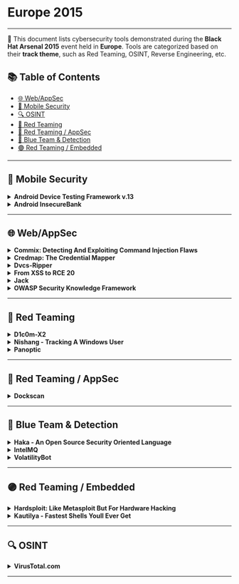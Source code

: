 # Europe 2015
---
📍 This document lists cybersecurity tools demonstrated during the **Black Hat Arsenal 2015** event held in **Europe**.
Tools are categorized based on their **track theme**, such as Red Teaming, OSINT, Reverse Engineering, etc.

## 📚 Table of Contents
- [🌐 Web/AppSec](#🌐-webappsec)
- [📱 Mobile Security](#📱-mobile-security)
- [🔍 OSINT](#🔍-osint)
- [🔴 Red Teaming](#🔴-red-teaming)
- [🔴 Red Teaming / AppSec](#🔴-red-teaming-appsec)
- [🔵 Blue Team & Detection](#🔵-blue-team-detection)
- [🟣 Red Teaming / Embedded](#🟣-red-teaming-embedded)
---
## 📱 Mobile Security
<details><summary><strong>Android Device Testing Framework v.13</strong></summary>

![Category: 📱 Mobile Security](https://img.shields.io/badge/Category:%20📱%20Mobile%20Security-yellow) ![Jake Valletta](https://img.shields.io/badge/Jake%20Valletta-informational)

🔗 **Link:** [Android Device Testing Framework v.13](https://github.com/erlang-punch/awesome-erlang?search=1)  
📝 **Description:** The Android Device Testing Framework ("dtf") project started back in 2014 as a collection of scripts and utilities that aimed to help individuals answer the question: "Where are the vulnerabilities on this mobile device?"  Since then, dtf has grown into a robust and extensive data collection and analysis framework with over 30 modules that allow testers to obtain information from their Android device, process this information into databases, and then start searching for vulnerabilities (all without requiring root privileges).  These modules help you focus on changes made to AOSP components such as applications, frameworks, system services, as well as lower-level components such as binaries, libraries, and device drivers.  In addition, you'll be able to analyze new functionality implemented by the OEMs and other parties to find vulnerabilities.

</details>

<details><summary><strong>Android InsecureBank</strong></summary>

![Category: 📱 Mobile Security](https://img.shields.io/badge/Category:%20📱%20Mobile%20Security-yellow) ![Dinesh Shetty](https://img.shields.io/badge/Dinesh%20Shetty-informational)

🔗 **Link:** [Android InsecureBank](https://github.com/dineshshetty/Android-InsecureBankv2)  
📝 **Description:** Ever wondered how different attacking and exploiting a Mobile application would be, from a traditional web application? Gone are the days when knowledge of just SQL Injection or XSS could help you land a lucrative high-paying infoSec job.Watch as Dinesh walks you through his new and shiny updated custom application - "Android-InsecureBank" and some other source code review tools, to help you understand some known and some not so known Android Security bugs and ways to exploit them.This presentation will cover Mobile Application Security attacks that will get n00bs as well as 31337 attendees started on the path of Mobile Application Penetration testing.Some of the vulnerabilities in the Android InsecureBank application that will be discussed (but not limited to) are:- Flawed Broadcast Receivers- Root Detection and Bypass- Local Encryption issues- Vulnerable Activity Components- Insecure Content Provider access- Insecure Webview implementation- Weak Cryptography implementation- Application Patching- Sensitive Information in MemoryExpect to see a lot of demos, tools, hacking and have lots of fun.

</details>

---
## 🌐 Web/AppSec
<details><summary><strong>Commix: Detecting And Exploiting Command Injection Flaws</strong></summary>

![Category: 🌐 Web/AppSec](https://img.shields.io/badge/Category:%20🌐%20Web/AppSec-blue) ![Anastasios Stasinopoulos](https://img.shields.io/badge/Anastasios%20Stasinopoulos-informational)

🔗 **Link:** [Commix: Detecting And Exploiting Command Injection Flaws](https://github.com/commixproject/commix)  
📝 **Description:** Command injections are prevalent to any application independently of its operating system that hosts the application or the programming language that the application itself is developed.The impact of command injection attacks ranges from loss of data confidentiality and integrity to unauthorized remote access to the system that hosts the vulnerable application. A prime example of a real, infamous command injection vulnerability that clearly depicts the threats of this type of code injection was the recently discovered Shellshock bug.Despite the prevalence and the high impact of the command injection attacks, little attention has been given by the research community to this type of code injection. In particular, we have observed that although there are many software tools to detect and exploit other types of code injections such as SQL injections or Cross Site Scripting, to the best of our knowledge there is no dedicated and specialized software application that detects and exploits automatically command injection attacks. This paper attempts to fill this gap by proposing an open source tool that automates the process of detecting and exploiting command injection flaws on web applications, named as commix, (COMMand Injection  eXploitation).This tool supports a plethora of functionalities, in order to cover several exploitation scenarios. Moreover, Commix is capable ofdetecting, with high success rate, whether a web application is vulnerable to command injection attacks. Finally, during the evaluation of the tool we have detected several 0-day vulnerabilities in applications.Overall, the contributions of this work are: a) We provide a comprehensive analysis and categorization of command injection attacks; b) We present and analyze our open source tool that automates the process of detecting and exploiting command injection vulnerabilities; c) We will reveal(during presentation) several 0-day command injection vulnerabilities that Commix detected on various web based applications from home services (embedded devices) to web servers.

</details>

<details><summary><strong>Credmap: The Credential Mapper</strong></summary>

![Category: 🌐 Web/AppSec](https://img.shields.io/badge/Category:%20🌐%20Web/AppSec-blue) ![Roberto Salgado](https://img.shields.io/badge/Roberto%20Salgado-informational)

🔗 **Link:** [Credmap: The Credential Mapper](https://github.com/lightos)  
📝 **Description:** It is not uncommon for people who are not experts in security to reuse credentials on different websites; even security savvy people reuse credentials all the time. For this reason "credmap: the Credential Mapper" was created, to bring awareness to the dangers of credential reuse. Credmap takes a user and password as input and it attempts to login on a variety of known websites to test if the user has reused credentials on any of these. New websites can be easily added with simple knowledge of Python.Credmap is also capable of searching in public credential dumps of compromised websites (e.g. r0ckyou, AM, Adobe, etc.) and collecting the user's password from there to then test with on other websites. Credmap was written purely in Python and is open-source and available on GitHub.

</details>

<details><summary><strong>Dvcs-Ripper</strong></summary>

![Category: 🌐 Web/AppSec](https://img.shields.io/badge/Category:%20🌐%20Web/AppSec-blue) ![Vlatko Kosturjak](https://img.shields.io/badge/Vlatko%20Kosturjak-informational)

🔗 **Link:** [Dvcs-Ripper](https://github.com/justinsteven/advisories/blob/main/2022_git_buried_bare_repos_and_fsmonitor_various_abuses.md)  
📝 **Description:** DVCS-Ripper will rip web accessible (distributed) version control systems ranging from Subversion and git to Mercurial and Bazaar. It can rip repositories even when directory browsing is turned off. The new release adds support for ripping packed refs in git and it speeds up git ripping drastically. Currently it is the fastest and most feature packed source code ripper tool.

</details>

<details><summary><strong>From XSS to RCE 20</strong></summary>

![Category: 🌐 Web/AppSec](https://img.shields.io/badge/Category:%20🌐%20Web/AppSec-blue) ![Hans-Michael Varbaek](https://img.shields.io/badge/Hans-Michael%20Varbaek-informational)

🔗 **Link:** [From XSS to RCE 20](https://github.com/Varbaek/xsser/blob/master/xsser.py)  
📝 **Description:** This presentation demonstrates how an attacker can utilise XSS to execute arbitrary code on the web server when an administrative user inadvertently triggers a hidden XSS payload.Custom tools and payloads integrated with Metasploit's Meterpreter in a highly automated approach will be demonstrated live, including post-exploitation scenarios and interesting data that can be obtained from compromised web applications.

</details>

<details><summary><strong>Jack</strong></summary>

![Category: 🌐 Web/AppSec](https://img.shields.io/badge/Category:%20🌐%20Web/AppSec-blue) ![Chris Le Roy](https://img.shields.io/badge/Chris%20Le%20Roy-informational)

🔗 **Link:** [Jack](https://github.com/brompwnie)  
📝 **Description:** Jack is a novel web based tool to assist in the identification and illustration of abusing web resources in terms of ClickJacking. Jack allows implementers to identify if certain online resources are vulnerable to ClickJacking and also allows implementers to generate a PoC to harvest submitted user credentials to illustrate the affect of the vulnerability. Jack also allows implementers to generate a local instance of the PoC site and deploy it a HTTP container such as Apache.

</details>

<details><summary><strong>OWASP Security Knowledge Framework</strong></summary>

![Category: 🌐 Web/AppSec](https://img.shields.io/badge/Category:%20🌐%20Web/AppSec-blue) ![Riccardo ten Cate](https://img.shields.io/badge/Riccardo%20ten%20Cate-informational) ![Glenn ten Cate](https://img.shields.io/badge/Glenn%20ten%20Cate-informational)

🔗 **Link:** [OWASP Security Knowledge Framework](https://github.com/blabla1337/skf-flask)  
📝 **Description:** Over 10 years of experience in web application security bundled into a single application. The Security Knowledge Framework is a vital asset to the coding toolkit of you and your development team. Use SKF to learn and integrate security by design in your web application.In a nutshell:- Training developers in writing secure code- Security support pre-development (Security by design, early feedback of possible security issues- Security support post-development(Double check your code by means of the OWASP ASVS checklists)- Code examples for secure coding

</details>

---
## 🔴 Red Teaming
<details><summary><strong>D1c0m-X2</strong></summary>

![Category: 🔴 Red Teaming](https://img.shields.io/badge/Category:%20🔴%20Red%20Teaming-red) ![Michael Hudson](https://img.shields.io/badge/Michael%20Hudson-informational)

🔗 **Link:** Not Available  
📝 **Description:** In this second version of the tool, a plugin for the exploitation of ORACLE database will be added, which will become an even more attractive exploit.DICOM (Digital Imaging and Communications in Medicine) is recognized worldwide for the exchange of medical tests, designed for handling, display, storage, printing, and transmission standard. It includes defining a file format and a network communication protocol.Target:D1c0m-X.2 is a tool that is responsible for searching the TCP / IP ports of Robot surgery or x-rays, CT scans, MRI or other medical devices that use this protocol, and once found, check if the firmware is vulnerable. If they are not vulnerable, it will try to exploit using scripts, which are intended to block the connection between the server and the Robot, making a DDOS or accessing the System.Before launching the attack, D1c0m-X.2 also explores the possibility of an intrusion through the Corporative Web of the Hospital or Clinic, if the intrusion is achieved, we proceed to interact with shell console, applying different vulnerabilities, such as SQLI, Default password, etc.Finally, the DUMP of critical information of Patients, Doctors and Staff is automated.

</details>

<details><summary><strong>Nishang - Tracking A Windows User</strong></summary>

![Category: 🔴 Red Teaming](https://img.shields.io/badge/Category:%20🔴%20Red%20Teaming-red) ![Nikhil Mittal](https://img.shields.io/badge/Nikhil%20Mittal-informational)

🔗 **Link:** [Nishang - Tracking A Windows User](https://github.com/samratashok/nishang)  
📝 **Description:** In this demonstration, we will see how scripts based on built-in Windows tools Windows PowerShell PowerShell, VB Script, .Net Framework, native commands, Registry etc. could be used to keep track of a Windows user.  In addition to having backdoor access, these tools and scripts provide capabilities like taking pics from user webcam, recording MIC, screen-shot/live-streaming of user screen, logging keys, internet history, location tracking and much more.All the scripts in the demo would be a part of Nishang framework.

</details>

<details><summary><strong>Panoptic</strong></summary>

![Category: 🔴 Red Teaming](https://img.shields.io/badge/Category:%20🔴%20Red%20Teaming-red) ![Roberto Salgado](https://img.shields.io/badge/Roberto%20Salgado-informational)

🔗 **Link:** [Panoptic](https://github.com/lightos)  
📝 **Description:** Since it's debut 2 years ago, Panoptic has become the go-to open source penetration testing tool for automating the process of search and retrieval of common log and config files through path traversal vulnerabilities. For the brand new release, Panoptic will have new and enhanced capabilities, such as being able to automate the escalation of a Local File Inclusion (LFI) vulnerability to Remote Code Execution (RCE) and even spawn a meterpretrer session.

</details>

---
## 🔴 Red Teaming / AppSec
<details><summary><strong>Dockscan</strong></summary>

![Category: 🔴 Red Teaming / AppSec](https://img.shields.io/badge/Category:%20🔴%20Red%20Teaming%20/%20AppSec-red) ![Vlatko Kosturjak](https://img.shields.io/badge/Vlatko%20Kosturjak-informational)

🔗 **Link:** Not Available  
📝 **Description:** Dockscan is a vulnerability assessment and audit tool for Docker and container installations. It will report on docker installation security issues as well as docker container configurations. The tool helps both system administrator administering Docker to help them secure Docker, as well as security auditors and penetration testers who need to audit Docker installation.

</details>

---
## 🔵 Blue Team & Detection
<details><summary><strong>Haka - An Open Source Security Oriented Language</strong></summary>

![Category: 🔵 Blue Team & Detection](https://img.shields.io/badge/Category:%20🔵%20Blue%20Team%20&%20Detection-cyan) ![Mehdi Talbi](https://img.shields.io/badge/Mehdi%20Talbi-informational)

🔗 **Link:** Not Available  
📝 **Description:** Haka is an open source security oriented language that allows to specify and apply security policies on live captured traffic. Haka is based on Lua. It is a simple, lightweight (~200 kB) and fast (a JiT compiler is available) scripting language.The scope of Haka is twofold. First of all, Haka enables the specification of security rules to filter unwanted streams and report malicious activities. Haka provides a simple API for advanced packet and stream manipulation. One can drop, create and inject packets. Haka supports also on-the-fly packet modification. This is one of the main features of Haka since all complex tasks such as resizing packets, setting correctly sequence numbers are done transparently to the user. This enables to specify and deploy complex mitigation scenarios.Secondly, Haka is endowed with a grammar allowing to specify protocols and their underlying state machine. Haka supports both type of protocols : binary-based protocols (e.g. dns) and text-based protocols (e.g. http). The specification covers packet-based protocols such as ip as well as stream-based protocols like http. Thanks to that grammar, we were able to specify several protocols including ip, icmp, tcp, udp, http, dns, smtp and ssl.Haka is embedded into a modular framework including multiple packet capture modules (pcap, nfqueue), logging and alerting modules (syslog, elasticsearch), and auxiliary modules such as a pattern matching engine and an instruction disassembler module. The latter allow to write fine-grained security rules to detect obfuscated malware for instance. Haka was designed in a modular fashion enabling users to extend it with additional modules.Haka is intended to be used by all security communities: network security officer wishing to deploy quickly new security controls, academics wishing to evaluate the detection efficiency of a new algorithm, or security experts trying to investigate an incident on a specific protocol such as a scada protocol.

</details>

<details><summary><strong>IntelMQ</strong></summary>

![Category: 🔵 Blue Team & Detection](https://img.shields.io/badge/Category:%20🔵%20Blue%20Team%20&%20Detection-cyan) ![Tomas Lima](https://img.shields.io/badge/Tomas%20Lima-informational) ![L. Aaron Kaplan](https://img.shields.io/badge/L.%20Aaron%20Kaplan-informational)

🔗 **Link:** [IntelMQ](https://github.com/certtools/intelmq/blob/develop/AUTHORS)  
📝 **Description:** IntelMQ is a solution for collecting and processing security feeds, pastebins, and tweets using a message queue protocol. It's a community driven initiative called IHAP (Incident Handling Automation Project) which was conceptually designed by European CERTs during several InfoSec events. Its main goal is to give to incident responders an easy way to collect & process threat intelligence thus improving the incident handling processes of CERTs.

</details>

<details><summary><strong>VolatilityBot</strong></summary>

![Category: 🔵 Blue Team & Detection](https://img.shields.io/badge/Category:%20🔵%20Blue%20Team%20&%20Detection-cyan) ![Martin Korman](https://img.shields.io/badge/Martin%20Korman-informational)

🔗 **Link:** [VolatilityBot](https://github.com/mkorman90)  
📝 **Description:** The Volatility Bot-Excavator: effective automation for executable file extraction. Made by and for security researchers.Part of the work security researchers have to go through when they have to study new malware or wish to analyse suspicious executables, is to extract the binary file and all the different satellite injections and strings decrypted during the malware's execution. This initial process is mostly manual, which can make it long and incomprehensive.Enter the Volatility Bot-Excavator. This is a tool developed by and for malware researchers, leveraging the Volatility Framework. This new automation tool cuts out all the guesswork and manual extraction from the binary extraction phase. Not only does it automatically extract the executable (exe), but it also fetches all new processes created in memory, code injections, strings, IP addresses and so on.Beyond the obvious value of having a complete extraction automated and produced in under one minute, the Bot-Excavator is highly effective against a large variety of malware codes and their respective load techniques. It can take on complex malware including banking trojans such as ZeuS, Cridex, and Dyre, just as easily as it extracts from simpler downloaders of the like of Upatre, Pony or even from targeted malware like Havex.After the Bot-Excavator finishes the extraction, it can further automate repair or prepare the extracted elements for the next step in analysis. For example, it can the Portable Executable (PE) header, prepare for static analysis via tools like IDA, go to a YARA scan, etc.

</details>

---
## 🟣 Red Teaming / Embedded
<details><summary><strong>Hardsploit: Like Metasploit But For Hardware Hacking</strong></summary>

![Category: 🟣 Red Teaming / Embedded](https://img.shields.io/badge/Category:%20🟣%20Red%20Teaming%20/%20Embedded-purple) ![Yann Allain](https://img.shields.io/badge/Yann%20Allain-informational)

🔗 **Link:** Not Available  
📝 **Description:** Why we chose to create HardSploit: It is clear that something is needed to help the security community to evaluate, audit and/or control the level of security in embedded systems.HardSploit is a complete tool box (hardware & software), a framework which aims to:- Facilitate the auditing of electronic systems for industry 'security' workers (consultants, auditors, pentesters, product designers, etc.)- Increase the level of security (and trust!) of new products designed by the industryHardSploit Modules & Framework:Hardsploit is an all-in-one tool hardware pentest tool with software and electronic aspects. This is a technical and modular platform (using FPGA) to perform security tests on electronic communications interfaces of embedded devices.The main hardware security audit functions are:- Sniffer- Scanner- Interact- Dump memoryHardsploit's Modules will let hardware pentesters intercept, replay and/or send data via each type of electronic bus used by the hardware target. The level of interaction that pentesters will have depends on the features of the electronic bus.Hardsploit's Modules further enable you to analyze electronic bus (serial and parallel types), JTAG, SPI, I2C's, parallel addresses & data bus on chip.Assisted Visual Wiring Function:No more stress with that tremendous part of Hardware pen testing: You will know what needs to be connected and where!We integrated into the tool an assisted visual wiring function to help you connect your wires to the hardware target:- GUI will display the pin organization (Pin OUT) of the targeted chip.- GUI will guide you throughout the wiring process between Hardsploit Connector and the target- GUI will control a set of LEDs that will turn ON and OFF to easily let you find the right Hardsploit Pin Connector to connect to your targetThe software part of the project will help to conduct an end-to-end security audit and will be compatible (integrated) with existing tools such as Metasploit. We will offer integration with other APIs in the future.Our ambition is to provide a tool equivalent to those of the company Qualys or Nessus (Vulnerability Scanner) or the Metasploit framework but in the domain of embedded systems/electronics.

</details>

<details><summary><strong>Kautilya - Fastest Shells Youll Ever Get</strong></summary>

![Category: 🟣 Red Teaming / Embedded](https://img.shields.io/badge/Category:%20🟣%20Red%20Teaming%20/%20Embedded-purple) ![Nikhil Mittal](https://img.shields.io/badge/Nikhil%20Mittal-informational)

🔗 **Link:** [Kautilya - Fastest Shells Youll Ever Get](https://gist.github.com/tejashinde?direction=asc&sort=updated)  
📝 **Description:** Kautilya is a framework which enables using Human Interface Devices (HIDs) in Penetration Testing. Kautilya is capable of generating ready-to-use payloads for a HID.In this demonstration, you will see how Kautilya could be used to get access to a computer, dumping system secrets in plain, data, executing shellcode in memory, installing backdoors, dropping malicious files and much more. New payloads to backdoor a Windows machine will be released in this presentation.

</details>

---
## 🔍 OSINT
<details><summary><strong>VirusTotal.com</strong></summary>

![Category: 🔍 OSINT](https://img.shields.io/badge/Category:%20🔍%20OSINT-lightgrey) ![Karl Hiramoto](https://img.shields.io/badge/Karl%20Hiramoto-informational)

🔗 **Link:** [VirusTotal.com](https://github.com/orgs/VirusTotal/people)  
📝 **Description:** VirusTotal.com is the free online file and URL scanner that everyone knows. However there are many free features that many users don't know about such as:- IP address and domain reputation. See malware files known to be associated with a particular IP address or domain- Passive DNS info- Searching on file hash, and related files- Carbon black integration- Ctatic analysis of files, structural analysis of many file types (PE, ELF, APK, ZIP, RAR, MACHO, .NET, office, etc)- Sandbox dynamic analysis of PE, and APK files- ROMS, BIOS, and firmware files- SSDEEP, authentihash, imphash, and other similarity indexes- Certificate checks on signed files- Whitelisting of trusted files- Free desktop scanning applications for Windows, MAC, and open source for compilation on linux.

</details>

---